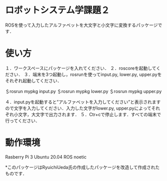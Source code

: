 # ロボットシステム学課題２
ROSを使って入力したアルファベットを大文字と小文字に変換するパッケージです．

# 使い方
１．ワークスペースにパッケージを入れてください．
２．roscoreを起動してください．
３．端末を3つ起動し，rosrunを使ってinput.py, lower.py, upper.pyをそれぞれ起動してください．

＄rosrun mypkg input.py
＄rosrun mypkg lower.py
＄rosrun mypkg upper.py

４．input.pyを起動すると”アルファベットを入力してください”と表示されますので文字を入力してください．入力した文字がlower.py, upper.pyによってそれぞれ小文字，大文字で出力されます．
５．Ctr+cで停止します．すべての端末で行ってください．

# 動作環境
Rasberry Pi 3
Ubuntu 20.04
ROS noetic

*このパッケージはRyuichiUeda氏の作成したパッケージを改造して作成されたものです．
